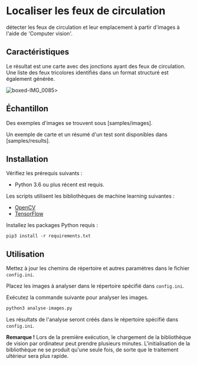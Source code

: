 # Localiser les feux de circulation

détecter les feux de circulation et leur emplacement à partir d'images à l'aide de 'Computer vision'.


## Caractéristiques

Le résultat est une carte avec des jonctions ayant des feux de circulation. Une liste des feux tricolores identifiés dans un format structuré est également générée.

![boxed-IMG_0085](https://user-images.githubusercontent.com/120731881/208746244-0490f636-3508-45ed-9422-820f6a83aff0.JPEG)>



## Échantillon

Des exemples d'images se trouvent sous [samples/images].

Un exemple de carte et un résumé d'un test sont disponibles dans [samples/results].



## Installation

Vérifiez les prérequis suivants :

- Python 3.6 ou plus récent est requis.

Les scripts utilisent les bibliothèques de machine learning suivantes :

- [OpenCV](https://docs.opencv.org/master/index.html)
- [TensorFlow](https://www.tensorflow.org)

Installez les packages Python requis :

```
pip3 install -r requirements.txt
```


## Utilisation

Mettez à jour les chemins de répertoire et autres paramètres dans le fichier `config.ini`.

Placez les images à analyser dans le répertoire spécifié dans `config.ini`.

Exécutez la commande suivante pour analyser les images.

```python
python3 analyse-images.py
```

Les résultats de l'analyse seront créés dans le répertoire spécifié dans `config.ini`.

**Remarque !** Lors de la première exécution, le chargement de la bibliothèque de vision par ordinateur peut prendre plusieurs minutes. L'initialisation de la bibliothèque ne se produit qu'une seule fois, de sorte que le traitement ultérieur sera plus rapide.

